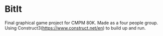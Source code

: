 # BitIt
Final graphical game project for CMPM 80K. Made as a four people group. Using Construct3(https://www.construct.net/en) to build up and run.
